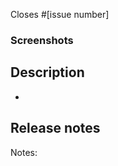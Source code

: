 <!--
What GitHub Desktop issue does this PR address? (for example, #1234)
-->

Closes #[issue number]

### Screenshots

<!--
If this PR touches the UI layer of the app, please include screenshots or animated gifs to show the changes.
-->

## Description

-

## Release notes

<!--
You can leave this blank if you're not sure.
If you don't believe this PR needs to be mentioned in the release notes, write "Notes: no-notes".
-->

Notes:
